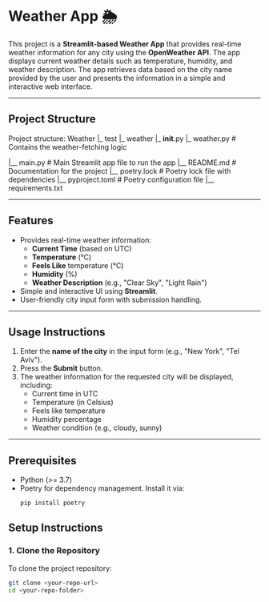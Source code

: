 # **Weather App 🌦️**

This project is a **Streamlit-based Weather App** that provides real-time weather information for any city using the **OpenWeather API**. The app displays current weather details such as temperature, humidity, and weather description. The app retrieves data based on the city name provided by the user and presents the information in a simple and interactive web interface.

---

## **Project Structure**



Project structure:
Weather
|_ test
|_ weather
	|_ __init__.py
	|_ weather.py # Contains the weather-fetching logic
  
|__ main.py      # Main Streamlit app file to run the app
|__ README.md    # Documentation for the project
|__ poetry.lock	 # Poetry lock file with dependencies
|__ pyproject.toml # Poetry configuration file
|__ requirements.txt



---

## **Features**

- Provides real-time weather information:
  - **Current Time** (based on UTC)
  - **Temperature** (°C)
  - **Feels Like** temperature (°C)
  - **Humidity** (%)
  - **Weather Description** (e.g., "Clear Sky", "Light Rain")
- Simple and interactive UI using **Streamlit**.
- User-friendly city input form with submission handling.

---

## **Usage Instructions**

1. Enter the **name of the city** in the input form (e.g., "New York", "Tel Aviv").
2. Press the **Submit** button.
3. The weather information for the requested city will be displayed, including:
   - Current time in UTC
   - Temperature (in Celsius)
   - Feels like temperature
   - Humidity percentage
   - Weather condition (e.g., cloudy, sunny)

---

## **Prerequisites**

- Python (>= 3.7)
- Poetry for dependency management. Install it via:
  ```bash
  pip install poetry


## **Setup Instructions**

### 1. **Clone the Repository**
To clone the project repository:
```bash
git clone <your-repo-url>
cd <your-repo-folder>
